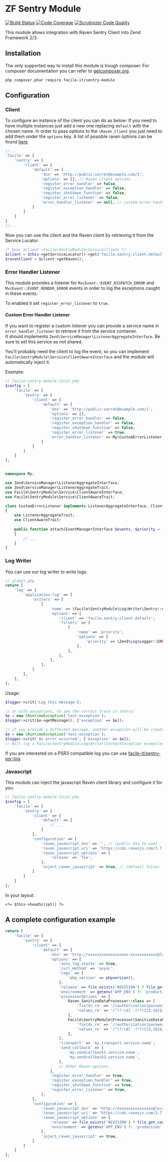 # ZF Sentry Module

[![Build Status](https://api.travis-ci.org/facile-it/sentry-module.svg?branch=master)](https://travis-ci.org/facile-it/sentry-module)
[![Code Coverage](https://scrutinizer-ci.com/g/facile-it/sentry-module/badges/coverage.png?b=master)](https://scrutinizer-ci.com/g/facile-it/sentry-module/?branch=master)
[![Scrutinizer Code Quality](https://scrutinizer-ci.com/g/facile-it/sentry-module/badges/quality-score.png?b=master)](https://scrutinizer-ci.com/g/facile-it/sentry-module/?branch=master)

This module allows integration with Raven Sentry Client into Zend Framework 2/3.

## Installation

The only supported way to install this module is trough composer. For composer documentation you can refer to [getcomposer.org](http://getcomposer.org).

```
php composer.phar require facile-it/sentry-module
```


## Configuration

### Client

To configure an instance of the client you can do as below:
If you need to have multiple instances just add a new one replacing `default` with the chosen name.
In order to pass options to the `\Raven_Client` you just need to add them under the `options` key.
A list of possible raven options can be found [here](https://github.com/getsentry/sentry-php/blob/435f29c76df8c0aef102980be7fcce574de4ed0f/lib/Raven/Client.php#L57-L89)

```php
//...
'facile' => [
    'sentry' => [
        'client' => [
            'default' => [
                'dsn' => 'http://public:secret@example.com/1',
                'options' => [], // Raven client options
                'register_error_handler' => false,
                'register_exception_handler' => false,
                'register_shutdown_function' => false,
                'register_error_listener' => false,
                'error_handler_listener' => null, // custom error handler listener service
            ]
        ]
    ]
]
//...
```

Now you can use the client and the Raven client by retrieving it from the Service Locator.

```php
/* @var $client \Facile\SentryModule\Service\Client */
$client = $this->getServiceLocator()->get('facile.sentry.client.default');
$ravenClient = $client->getRaven();
```

### Error Handler Listener

This module provides a listener for `MvcEvent::EVENT_DISPATCH_ERROR` and `MvcEvent::EVENT_RENDER_ERROR` events
in order to log the exceptions caught in these events.

To enabled it set `register_error_listener` to `true`.

#### Custom Error Handler Listener

If you want to register a custom listener you can provide a service name in `error_handler_listener` to retrieve
it from the service container.  
It should implements `Zend\ServiceManager\ListenerAggregateInterface`. Be sure to set this service as not shared.

You'll probably need the client to log the event, so you can implement
`Facile\SentryModule\Service\ClientAwareInterface` and the module will automatically inject it.

Example:

```php
// facile-sentry.module.local.php
$config = [
    'facile' => [
        'sentry' => [
            'client' => [
                'default' => [
                    'dsn' => 'http://public:secret@example.com/1',
                    'options' => [],
                    'register_error_handler' => false,
                    'register_exception_handler' => false,
                    'register_shutdown_function' => false,
                    'register_error_listener' => true,
                    'error_handler_listener' => My\CustomErrorListener::class,
                ]
            ]
        ]
    ]
];

```

```php

namespace My;

use Zend\ServiceManager\ListenerAggregateInterface;
use Zend\ServiceManager\ListenerAggregateTrait;
use Facile\SentryModule\Service\ClientAwareInterface;
use Facile\SentryModule\Service\ClientAwareTrait;

class CustomErrorListener implements ListenerAggregateInterface, ClientAwareInterface
{
    use ListenerAggregateTrait;
    use ClientAwareTrait;
    
    public function attach(EventManagerInterface $events, $priority = 1)
    {
        // ...
    }
}
```

### Log Writer

You can use our log writer to write logs.

```php
// global.php
return [
    'log' => [
        'application.log' => [
            'writers' => [
                [
                    'name' => \Facile\SentryModule\Log\Writer\Sentry::class,
                    'options' => [
                        'client' => 'facile.sentry.client.default',
                        'filters' => [
                            [
                                'name' => 'priority',
                                'options' => [
                                    'priority' => \Zend\Log\Logger::ERR,
                                ],
                            ],
                        ],
                    ],
                ],
            ]
        ],
    ],
];

```

Usage:

```php
$logger->crit('Log this message');

// or with exceptions, to see the correct trace in sentry:
$e = new \RuntimeException('test-exception');
$logger->crit($e->getMessage(), ['exception' => $e]);

// if you provide a different message, another exception will be created:
$e = new \RuntimeException('test-exception');
$logger->crit('An error occurred', ['exception' => $e]);
// Will log a Facile\SentryModule\Log\Writer\ContextException exception with original exception as the previous one.

```

If you are interested on a PSR3 compatible log you can use [facile-it/sentry-psr-log](https://github.com/facile-it/sentry-psr-log).

### Javascript

This module can inject the javascript Raven client library and configure it for you.

```php
// facile-sentry.module.local.php
$config = [
    'facile' => [
        'sentry' => [
            'client' => [
                'default' => [
                    // ...
                ]
            ],
            'configuration' => [
                'raven_javascript_dsn' => '', // (public dsn to use)
                'raven_javascript_uri' => 'https://cdn.ravenjs.com/3.7.0/raven.min.js', // (default)
                'raven_javascript_options' => [
                    'release' => 'foo',
                ],
                'inject_raven_javascript' => true, // (default false)
            ]
        ]
    ]
];

```

In your layout:
```phtml
<?= $this->headScript() ?>
```


## A complete configuration example

```php
return [
    'facile' => [
        'sentry' => [
            'client' => [
                'default' => [
                    'dsn' => 'http://xxxxxxxxxxxxxxxxxx:xxxxxxxxxxxx@localhost:9000/2',
                    'options' => [
                        'auto_log_stacks' => true,
                        'curl_method' => 'async',
                        'tags' => [
                            'php_version' => phpversion(),
                        ],
                        'release' => file_exists('REVISION') ? file_get_contents('REVISION') : 'development',
                        'environment' => getenv('APP_ENV') ?: 'production',
                        'processorOptions' => [
                            Raven_SanitizeDataProcessor::class => [
                                'fields_re' => '/(authorization|password|passwd|secret|password_confirmation|card_number|auth_pw|cvv2)/i',
                                'values_re' => '/^(?:\d[ -]*?){13,16}$/',
                            ],
                            Facile\SentryModule\Processor\SanitizeDataProcessor::class => [
                                'fields_re' => '/(authorization|password|passwd|secret|password_confirmation|card_number|auth_pw|cvv2)/i',
                                'values_re' => '/^(?:\d[ -]*?){13,16}$/',
                            ],
                        ],
                        'transport' => 'my.transport.service.name',
                        'send_callback' => [
                            'my.sendcallback1.service.name',
                            'my.sendcallback2.service.name',
                        ],
                        // Other Raven options
                    ],
                    'register_error_handler' => true,
                    'register_exception_handler' => true,
                    'register_shutdown_function' => true,
                    'register_error_listener' => true,
                ],
            ],
            'configuration' => [
                'raven_javascript_dsn' => 'http://xxxxxxxxxxxxxxxx@localhost:9000/2',
                'raven_javascript_uri' => 'https://cdn.ravenjs.com/3.7.0/raven.min.js',
                'raven_javascript_options' => [
                    'release' => file_exists('REVISION') ? file_get_contents('REVISION') : 'development',
                    'environment' => getenv('APP_ENV') ?: 'production',
                ],
                'inject_raven_javascript' => true,
            ]
        ]
    ]
];

```